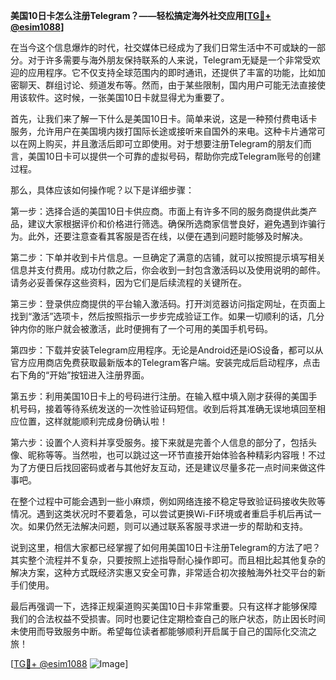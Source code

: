 **美国10日卡怎么注册Telegram？——轻松搞定海外社交应用[[TG💪+ @esim1088](https://t.me/s/esim1088)]**

在当今这个信息爆炸的时代，社交媒体已经成为了我们日常生活中不可或缺的一部分。对于许多需要与海外朋友保持联系的人来说，Telegram无疑是一个非常受欢迎的应用程序。它不仅支持全球范围内的即时通讯，还提供了丰富的功能，比如加密聊天、群组讨论、频道发布等。然而，由于某些限制，国内用户可能无法直接使用该软件。这时候，一张美国10日卡就显得尤为重要了。

首先，让我们来了解一下什么是美国10日卡。简单来说，这是一种预付费电话卡服务，允许用户在美国境内拨打国际长途或接听来自国外的来电。这种卡片通常可以在网上购买，并且激活后即可立即使用。对于想要注册Telegram的朋友们而言，美国10日卡可以提供一个可靠的虚拟号码，帮助你完成Telegram账号的创建过程。

那么，具体应该如何操作呢？以下是详细步骤：

第一步：选择合适的美国10日卡供应商。市面上有许多不同的服务商提供此类产品，建议大家根据评价和价格进行筛选。确保所选商家信誉良好，避免遇到诈骗行为。此外，还要注意查看其客服是否在线，以便在遇到问题时能够及时解决。

第二步：下单并收到卡片信息。一旦确定了满意的店铺，就可以按照提示填写相关信息并支付费用。成功付款之后，你会收到一封包含激活码以及使用说明的邮件。请务必妥善保存这些资料，因为它们是后续流程的关键所在。

第三步：登录供应商提供的平台输入激活码。打开浏览器访问指定网址，在页面上找到“激活”选项卡，然后按照指示一步步完成验证工作。如果一切顺利的话，几分钟内你的账户就会被激活，此时便拥有了一个可用的美国手机号码。

第四步：下载并安装Telegram应用程序。无论是Android还是iOS设备，都可以从官方应用商店免费获取最新版本的Telegram客户端。安装完成后启动程序，点击右下角的“开始”按钮进入注册界面。

第五步：利用美国10日卡上的号码进行注册。在输入框中填入刚才获得的美国手机号码，接着等待系统发送的一次性验证码短信。收到后将其准确无误地填回至相应位置，这样就能顺利完成身份确认啦！

第六步：设置个人资料并享受服务。接下来就是完善个人信息的部分了，包括头像、昵称等等。当然啦，也可以跳过这一环节直接开始体验各种精彩内容哦！不过为了方便日后找回密码或者与其他好友互动，还是建议尽量多花一点时间来做这件事吧。

在整个过程中可能会遇到一些小麻烦，例如网络连接不稳定导致验证码接收失败等情况。遇到这类状况时不要着急，可以尝试更换Wi-Fi环境或者重启手机后再试一次。如果仍然无法解决问题，则可以通过联系客服寻求进一步的帮助和支持。

说到这里，相信大家都已经掌握了如何用美国10日卡注册Telegram的方法了吧？其实整个流程并不复杂，只要按照上述指导耐心操作即可。而且相比起其他复杂的解决方案，这种方式既经济实惠又安全可靠，非常适合初次接触海外社交平台的新手们使用。

最后再强调一下，选择正规渠道购买美国10日卡非常重要。只有这样才能够保障我们的合法权益不受损害。同时也要记住定期检查自己的账户状态，防止因长时间未使用而导致服务中断。希望每位读者都能够顺利开启属于自己的国际化交流之旅！

[[TG💪+ @esim1088](https://t.me/s/esim1088) ![Image](https://i.postimg.cc/4NQfJmqS/Snipaste-2025-05-13-00-14-12.png)]